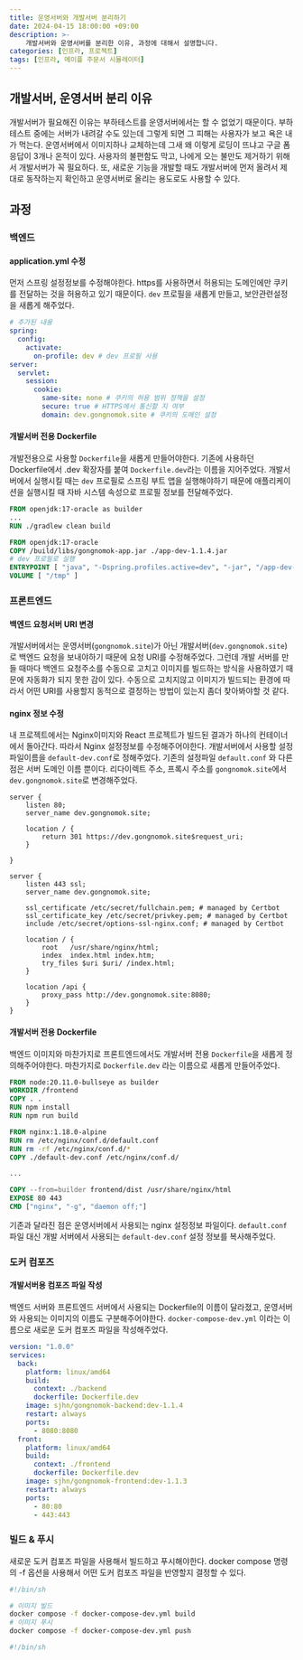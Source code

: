 ```yaml
---
title: 운영서버와 개발서버 분리하기
date: 2024-04-15 18:00:00 +09:00
description: >-
    개발서버와 운영서버를 분리한 이유, 과정에 대해서 설명합니다.
categories: [인프라, 프로젝트]
tags: [인프라, 메이플 주문서 시뮬레이터]
---
```


## 개발서버, 운영서버 분리 이유
개발서버가 필요해진 이유는 부하테스트를 운영서버에서는 할 수 없었기 때문이다. 부하테스트 중에는 서버가 내려갈 수도 있는데 그렇게 되면 그 피해는 사용자가 보고
욕은 내가 먹는다. 운영서버에서 이미지하나 교체하는데 그새 왜 이렇게 로딩이 뜨냐고 구글 폼 응답이 3개나 온적이 있다. 사용자의 불편함도 막고, 나에게 오는 불만도 제거하기 위해서 개발서버가 꼭 필요하다.
또, 새로운 기능을 개발할 때도 개발서버에 먼저 올려서 제대로 동작하는지 확인하고 운영서버로 올리는 용도로도 사용할 수 있다.

## 과정

### 백엔드

#### application.yml 수정
먼저 스프링 설정정보를 수정해야한다. https를 사용하면서 허용되는 도메인에만 쿠키를 전달하는 것을 허용하고 있기 때문이다.
`dev` 프로필을 새롭게 만들고, 보안관련설정을 새롭게 해주었다.
```yml
# 추가된 내용
spring:
  config:
    activate:
      on-profile: dev # dev 프로필 사용
server:
  servlet:
    session:
      cookie:
        same-site: none # 쿠키의 허용 범위 정책을 설정
        secure: true # HTTPS에서 통신할 지 여부
        domain: dev.gongnomok.site # 쿠키의 도메인 설정
```

#### 개발서버 전용 Dockerfile
개발전용으로 사용할 `Dockerfile`을 새롭게 만들어야한다. 기존에 사용하던 Dockerfile에서 .dev 확장자를 붙여 `Dockerfile.dev`라는 이름을 지어주었다. 개발서버에서 실행시킬 때는 `dev` 프로필로 스프링 부트 앱을 실행해야하기 때문에 애플리케이션을 실행시킬 때 자바 시스템 속성으로 프로필 정보를 전달해주었다.
```dockerfile
FROM openjdk:17-oracle as builder
...
RUN ./gradlew clean build

FROM openjdk:17-oracle
COPY /build/libs/gongnomok-app.jar ./app-dev-1.1.4.jar
# dev 프로필로 실행
ENTRYPOINT [ "java", "-Dspring.profiles.active=dev", "-jar", "/app-dev-1.1.4.jar" ]
VOLUME [ "/tmp" ]
```

### 프론트엔드

#### 백엔드 요청서버 URI 변경
개발서버에서는 운영서버(`gongnomok.site`)가 아닌 개발서버(`dev.gongnomok.site`)로 백엔드 요청을 보내야하기 때문에 요청 URI를 수정해주었다. 그런데 개발 서버를 만들 때마다 백엔드 요청주소를 수동으로 고치고 이미지를 빌드하는 방식을 사용하였기 때문에 자동화가 되지 못한 감이 있다. 수동으로 고치지않고 이미지가 빌드되는 환경에 따라서 어떤 URI를 사용할지 동적으로 결정하는 방법이 있는지 좀더 찾아봐야할 것 같다.

#### nginx 정보 수정
내 프로젝트에서는 Nginx이미지와 React 프로젝트가 빌드된 결과가 하나의 컨테이너에서 돌아간다. 따라서 Nginx 설정정보를 수정해주어야한다. 개발서버에서 사용할 설정파일이름을 `default-dev.conf`로 정해주었다. 기존의 설정파일 `default.conf` 와 다른 점은 서버 도메인 이름 뿐이다. 리다이렉트 주소, 프록시 주소를 `gongnomok.site`에서 `dev.gongnomok.site`로 변경해주었다.
```
server {
    listen 80;
    server_name dev.gongnomok.site;

    location / {
        return 301 https://dev.gongnomok.site$request_uri;
    }

}

server {
    listen 443 ssl;
    server_name dev.gongnomok.site; 

    ssl_certificate /etc/secret/fullchain.pem; # managed by Certbot
    ssl_certificate_key /etc/secret/privkey.pem; # managed by Certbot
    include /etc/secret/options-ssl-nginx.conf; # managed by Certbot

    location / {
        root   /usr/share/nginx/html;
        index  index.html index.htm;
        try_files $uri $uri/ /index.html;
    }

	location /api {
        proxy_pass http://dev.gongnomok.site:8080;
    }
}
```

#### 개발서버 전용 Dockerfile
백엔드 이미지와 마찬가지로 프론트엔드에서도 개발서버 전용 `Dockerfile`을 새롭게 정의해주어야한다. 마찬가지로 `Dockerfile.dev` 라는 이름으로 새롭게 만들어주었다.
```dockerfile
FROM node:20.11.0-bullseye as builder
WORKDIR /frontend
COPY . .
RUN npm install
RUN npm run build

FROM nginx:1.18.0-alpine
RUN rm /etc/nginx/conf.d/default.conf
RUN rm -rf /etc/nginx/conf.d/*
COPY ./default-dev.conf /etc/nginx/conf.d/

...

COPY --from=builder frontend/dist /usr/share/nginx/html
EXPOSE 80 443
CMD ["nginx", "-g", "daemon off;"]
```

기존과 달라진 점은 운영서버에서 사용되는 nginx 설정정보 파일이다. `default.conf` 파일 대신 개발 서버에서 사용되는 `default-dev.conf` 설정 정보를 복사해주었다.

### 도커 컴포즈

#### 개발서버용 컴포즈 파일 작성
백엔드 서버와 프론트엔드 서버에서 사용되는 Dockerfile의 이름이 달라졌고, 운영서버와 사용되는 이미지의 이름도 구분해주어야한다. `docker-compose-dev.yml` 이라는 이름으로 새로운 도커 컴포즈 파일을 작성해주었다.
```yml
version: "1.0.0"
services:
  back:
    platform: linux/amd64
    build:
      context: ./backend
      dockerfile: Dockerfile.dev
    image: sjhn/gongnomok-backend:dev-1.1.4
    restart: always
    ports:
      - 8080:8080
  front:
    platform: linux/amd64
    build:
      context: ./frontend
      dockerfile: Dockerfile.dev
    image: sjhn/gongnomok-frontend:dev-1.1.3
    restart: always
    ports:
      - 80:80
      - 443:443
```

### 빌드 & 푸시
새로운 도커 컴포즈 파일을 사용해서 빌드하고 푸시해야한다. docker compose 명령의 -f 옵션을 사용해서 어떤 도커 컴포즈 파일을 반영할지 결정할 수 있다.
```sh
#!/bin/sh 

# 이미지 빌드
docker compose -f docker-compose-dev.yml build
# 이미지 푸시
docker compose -f docker-compose-dev.yml push
```

```sh
#!/bin/sh

```